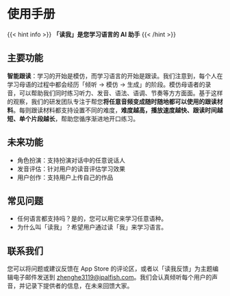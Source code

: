 # 使用手册

{{< hint info >}}
**「读我」是您学习语言的 AI 助手**
{{< /hint >}}

## 主要功能

**智能跟读**：学习的开始是模仿，而学习语言的开始是跟读。我们注意到，每个人在学习母语的过程中都会经历「倾听 -> 模仿 -> 生成」的阶段。模仿母语者的录音，可以帮助我们同时练习听力、发音、语法、语调、节奏等方方面面。基于这样的观察，我们的研发团队专注于帮您**将任意音频变成随时随地都可以使用的跟读材料**。每则跟读材料都支持设置不同的难度，**难度越高，播放速度越快、跟读时间越短、单个片段越长**，帮助您循序渐进地开口练习。

## 未来功能

- 角色扮演：支持扮演对话中的任意说话人
- 发音评估：针对用户的读音评估学习效果
- 用户创作：支持用户上传自己的作品

## 常见问题

* 任何语言都支持吗？是的，您可以用它来学习任意语种。
* 为什么叫「读我」？希望用户通过读「我」来学习语言。

## 联系我们

您可以将问题或建议反馈在 App Store 的评论区，或者以「读我反馈」为主题编辑电子邮件发送到 zhenghe3119@ipalfish.com。我们会认真倾听每个用户的声音，并记录下提供者的信息，在未来回馈大家。
